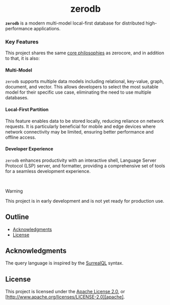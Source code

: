 <div align="center">
  <!-- <a href="https://github.com/zerocore-ai/zerodb" target="_blank">
    <img src="https://raw.githubusercontent.com/zerocore-ai/zerodb/main/assets/a_logo.png" alt="zerodb Logo" width="100"></img>
  </a> -->

  <h1 align="center">zerodb</h1>
<!--
  <p>
    <a href="https://crates.io/crates/zerodb">
      <img src="https://img.shields.io/crates/v/zerodb?label=crates" alt="Crate">
    </a>
    <a href="https://codecov.io/gh/zerocore-ai/zerodb">
      <img src="https://codecov.io/gh/zerocore-ai/zerodb/branch/main/graph/badge.svg?token=SOMETOKEN" alt="Code Coverage"/>
    </a>
    <a href="https://github.com/zerocore-ai/zerodb/actions?query=">
      <img src="https://github.com/zerocore-ai/zerodb/actions/workflows/tests_and_checks.yml/badge.svg" alt="Build Status">
    </a>
    <a href="https://github.com/zerocore-ai/zerodb/blob/main/LICENSE">
      <img src="https://img.shields.io/badge/License-Apache%202.0-blue.svg" alt="License">
    </a>
    <a href="https://docs.rs/zerodb">
      <img src="https://img.shields.io/static/v1?label=Docs&message=docs.rs&color=blue" alt="Docs">
    </a>
  </p> -->
</div>

**`zerodb`** is a modern multi-model local-first database for distributed high-performance applications.

### Key Features

This project shares the same [core philosophies][key-features] as zerocore, and in addition to that, it is also:

#### Multi-Model

`zerodb` supports multiple data models including relational, key-value, graph, document, and vector. This allows developers to select the most suitable model for their specific use case, eliminating the need to use multiple databases.

#### Local-First Partition

This feature enables data to be stored locally, reducing reliance on network requests. It is particularly beneficial for mobile and edge devices where network connectivity may be limited, ensuring better performance and offline access.

#### Developer Experience

`zerodb` enhances productivity with an interactive shell, Language Server Protocol (LSP) server, and formatter, providing a comprehensive set of tools for a seamless development experience.

</br>

> [!WARNING]
> This project is in early development and is not yet ready for production use.

##

## Outline

- [Acknowledgments](#acknowledgments)
- [License](#license)

## Acknowledgments

The query language is inspired by the [SurrealQL][surrealql] syntax.

## License

This project is licensed under the [Apache License 2.0](./LICENSE), or
[http://www.apache.org/licenses/LICENSE-2.0][apache].

[key-features]: https://github.com/zerocore-ai/zerocore/tree/main?tab=readme-ov-file#key-features
[surrealql]: https://github.com/surrealdb/surrealdb
[apache]: http://www.apache.org/licenses/LICENSE-2.0

